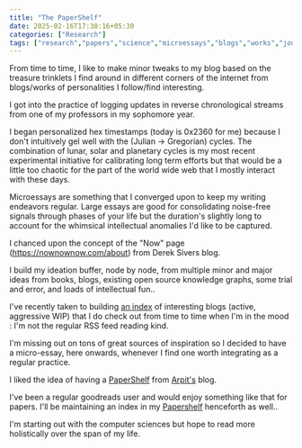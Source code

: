 ```yaml
---
title: "The PaperShelf"
date: 2025-02-16T17:38:16+05:30
categories: ["Research"]
tags: ["research","papers","science","microessays","blogs","works","journals","time","practice","reading"]
---
```


From time to time, I like to make minor tweaks to my blog based on the treasure trinklets I find around in different corners of the internet from blogs/works of personalities I follow/find interesting.  

I got into the practice of logging updates in reverse chronological streams from one of my professors in my sophomore year.  

I began personalized hex timestamps (today is 0x2360 for me) because I don't intuitively gel well with the (Julian -> Gregorian) cycles. The combination of lunar, solar and planetary cycles is my most recent experimental initiative for calibrating long term efforts but that would be a little too chaotic for the part of the world wide web that I mostly interact with these days.  

Microessays are something that I converged upon to keep my writing endeavors regular. Large essays are good for consolidating noise-free signals through phases of your life but the duration's slightly long to account for the whimsical intellectual anomalies I'd like to be captured.  

I chanced upon the concept of the "Now" page (https://nownownow.com/about)  from Derek Sivers blog.  

I build my ideation buffer, node by node, from multiple minor and major ideas from books, blogs, existing open source knowledge graphs, some trial and error, and loads of intellectual fun..  

I've recently taken to building [an index](https://buffer.thebitmage.com/sitemap?stack=%2F20250101161813-resumes.html) of interesting blogs (active, aggressive WIP) that I do check out from time to time when I'm in the mood : I'm not the regular RSS feed reading kind.  

I'm missing out on tons of great sources of inspiration so I decided to have a micro-essay, here onwards, whenever I find one worth integrating as a regular practice.  

I liked the idea of having a [PaperShelf](https://arpitbhayani.me/papershelf) from [Arpit's](https://arpitbhayani.me/) blog.  

I've been a regular goodreads user and would enjoy something like that for papers. I'll be maintaining an index in my [Papershelf](https://thebitmage.com/papershelf) henceforth as well..  

I'm starting out with the computer sciences but hope to read more holistically over the span of my life.  


